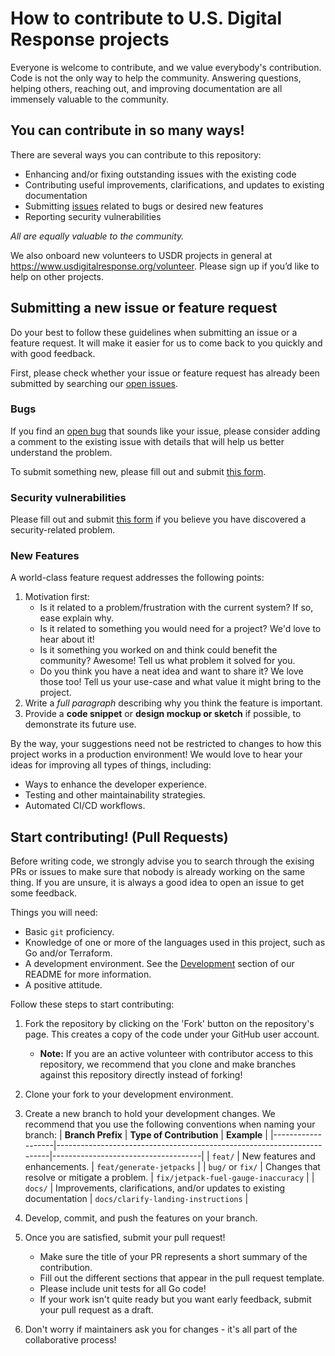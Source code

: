 # How to contribute to U.S. Digital Response projects

Everyone is welcome to contribute, and we value everybody's contribution. 
Code is not the only way to help the community. 
Answering questions, helping others, reaching out, and improving documentation are all immensely valuable to the community.


## You can contribute in so many ways!

There are several ways you can contribute to this repository:

- Enhancing and/or fixing outstanding issues with the existing code
- Contributing useful improvements, clarifications, and updates to existing documentation
- Submitting [issues](https://github.com/usdigitalresponse/grants-ingest/issues/new/choose) related to bugs or desired new features
- Reporting security vulnerabilities

_All are equally valuable to the community._

We also onboard new volunteers to USDR projects in general at https://www.usdigitalresponse.org/volunteer.
Please sign up if you’d like to help on other projects.


## Submitting a new issue or feature request

Do your best to follow these guidelines when submitting an issue or a feature request. It will
make it easier for us to come back to you quickly and with good feedback.

First, please check whether your issue or feature request has already been submitted by searching
our [open issues](https://github.com/usdigitalresponse/grants-ingest/issues?q=is%3Aopen+is%3Aissue).


### Bugs

If you find an [open bug](https://github.com/usdigitalresponse/grants-ingest/issues?q=is%3Aopen+is%3Aissue+label%3Abug)
that sounds like your issue, please consider adding a comment to the existing issue with details
that will help us better understand the problem.

To submit something new, please fill out and submit
[this form](https://github.com/usdigitalresponse/grants-ingest/issues/new?template=default_issue.yml&title=%5BBug%5D%3A+).


### Security vulnerabilities

Please fill out and submit [this form](https://github.com/usdigitalresponse/grants-ingest/security/advisories/new)
if you believe you have discovered a security-related problem.


### New Features

A world-class feature request addresses the following points:

1. Motivation first:
    - Is it related to a problem/frustration with the current system? If so, ease explain why.
    - Is it related to something you would need for a project? We'd love to hear about it!
    - Is it something you worked on and think could benefit the community? Awesome! Tell us
    what problem it solved for you.
    - Do you think you have a neat idea and want to share it? 
    We love those too! 
    Tell us your use-case and what value it might bring to the project.
2. Write a _full paragraph_ describing why you think the feature is important.
3. Provide a **code snippet** or **design mockup or sketch** if possible, to demonstrate its
future use.

By the way, your suggestions need not be restricted to changes to how this project works in
a production environment! We would love to hear your ideas for improving all types of things,
including:
- Ways to enhance the developer experience.
- Testing and other maintainability strategies.
- Automated CI/CD workflows.


## Start contributing! (Pull Requests)

Before writing code, we strongly advise you to search through the exising PRs or issues to
make sure that nobody is already working on the same thing. If you are unsure, it is always
a good idea to open an issue to get some feedback.

Things you will need:
- Basic `git` proficiency.
- Knowledge of one or more of the languages used in this project, such as Go and/or Terraform.
- A development environment. See the [Development](https://github.com/usdigitalresponse/grants-ingest/blob/main/README.md#development)
section of our README for more information.
- A positive attitude.

Follow these steps to start contributing:

1. Fork the repository by clicking on the 'Fork' button on the repository's page. This creates
a copy of the code under your GitHub user account.
    - **Note:** If you are an active volunteer with contributor access to this repository,
    we recommend that you clone and make branches against this repository directly instead
    of forking!
2. Clone your fork to your development environment.
3. Create a new branch to hold your development changes. We recommend that you use the following
conventions when naming your branch:
    | **Branch Prefix** | **Type of Contribution**                                               | **Example**                         |
    |-------------------|------------------------------------------------------------------------|-------------------------------------|
    | `feat/`           | New features and enhancements.                                         | `feat/generate-jetpacks`            |
    | `bug/` or `fix/`  | Changes that resolve or mitigate a problem.                            | `fix/jetpack-fuel-gauge-inaccuracy` |
    | `docs/`           | Improvements, clarifications, and/or updates to existing documentation | `docs/clarify-landing-instructions` |

4. Develop, commit, and push the features on your branch.
5. Once you are satisfied, submit your pull request!
    - Make sure the title of your PR represents a short summary of the contribution.
    - Fill out the different sections that appear in the pull request template.
    - Please include unit tests for all Go code!
    - If your work isn't quite ready but you want early feedback, submit your pull request
    as a draft.
6. Don't worry if maintainers ask you for changes - it's all part of the collaborative process!
